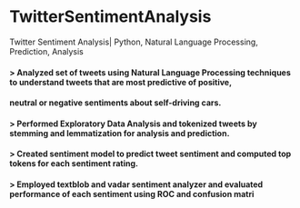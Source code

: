 # TwitterSentimentAnalysis
Twitter Sentiment Analysis| Python, Natural Language Processing, Prediction, Analysis

#### > Analyzed set of tweets using Natural Language Processing techniques to understand tweets that are most predictive of positive,
#### neutral or negative sentiments about self-driving cars.
#### > Performed Exploratory Data Analysis and tokenized tweets by stemming and lemmatization for analysis and prediction.
#### > Created sentiment model to predict tweet sentiment and computed top tokens for each sentiment rating.
#### > Employed textblob and vadar sentiment analyzer and evaluated performance of each sentiment using ROC and confusion matri
